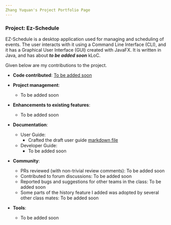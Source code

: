 ```yaml
---
Zhang Yuquan's Project Portfolio Page
---
```


### Project: Ez-Schedule

EZ-Schedule is a desktop application used for managing and scheduling of events. The user interacts with it using a
Command Line Interface (CLI), and it has a Graphical User Interface (GUI) created with JavaFX. It is written in Java,
and has about ***to be added soon*** kLoC.

Given below are my contributions to the project.

* **Code contributed**: [To be added soon](https://github.com/AY2223S2-CS2103-W17-3/tp)


* **Project management**:
  * To be added soon


* **Enhancements to existing features**:
  * To be added soon


* **Documentation**:
  * User Guide:
    * Crafted the draft user
      guide [markdown file](https://github.com/AY2223S2-CS2103-W17-3/tp/pull/27/commits/5b329d62e2dbc73966ab2a4e59998c8d0657c246)
  * Developer Guide:
    * To be added soon


* **Community**:
  * PRs reviewed (with non-trivial review comments): To be added soon
  * Contributed to forum discussions: To be added soon
  * Reported bugs and suggestions for other teams in the class: To be added soon
  * Some parts of the history feature I added was adopted by several other class mates: To be added soon


* **Tools**:
  * To be added soon
